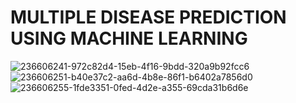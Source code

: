 # MULTIPLE DISEASE PREDICTION USING MACHINE LEARNING
![236606241-972c82d4-15eb-4f16-9bdd-320a9b92fcc6](https://github.com/ajafarsadiq2002/multiple-disease-prediction-using-ML/assets/143319479/a358467d-f3e2-4661-bbda-c3fd16fbc190)
![236606251-b40e37c2-aa6d-4b8e-86f1-b6402a7856d0](https://github.com/ajafarsadiq2002/multiple-disease-prediction-using-ML/assets/143319479/0cd94417-e38a-4ec2-8012-d6b08e7166c8)
![236606255-1fde3351-0fed-4d2e-a355-69cda31b6d6e](https://github.com/ajafarsadiq2002/multiple-disease-prediction-using-ML/assets/143319479/92158967-9053-40f7-abf9-12d479d15e0d)
